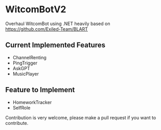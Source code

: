 # WitcomBotV2
Overhaul WitcomBot using .NET heavily based on https://github.com/Exiled-Team/BLART

## Current Implemented Features

 - ChannelRenting
 - PingTrigger
 - AskGPT
 - MusicPlayer

## Feature to Implement

 - HomeworkTracker
 - SelfRole

Contribution is very welcome, please make a pull request if you want to contribute.
